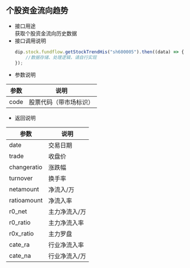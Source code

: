 ## 个股资金流向趋势

-   接口用途  
     获取个股资金流向历史数据
-   接口调用说明
    ```javascript
    dip.stock.fundflow.getStockTrendHis("sh600005").then((data) => {
        //数据存储、处理逻辑，请自行实现
    });
    ```
-   参数说明
<table>
    <thead><tr><th>参数</th><th>说明</th></tr></thead>
    <tbody>
        <tr><td>code</td><td>股票代码（带市场标识）</td></tr>
    </tbody>
</table>

-   返回说明
<table>
       <thead><tr><th>参数</th><th>说明</th></tr></thead>
       <tbody>
           <tr><td>date</td><td>交易日期</td></tr>
           <tr><td>trade</td><td>收盘价</td></tr>
           <tr><td>changeratio</td><td>涨跌幅</td></tr>
           <tr><td>turnover</td><td>换手率</td></tr>
           <tr><td>netamount</td><td>净流入/万</td></tr>
		   <tr><td>ratioamount</td><td>净流入率</td></tr>
		   <tr><td>r0_net</td><td>主力净流入/万</td></tr>
		   <tr><td>r0_ratio</td><td>主力净流入率</td></tr>
		   <tr><td>r0x_ratio</td><td>主力罗盘</td></tr>
		   <tr><td>cate_ra</td><td>行业净流入率</td></tr>
		   <tr><td>cate_na</td><td>行业净流入/万</td></tr>
       </tbody>
   </table>
